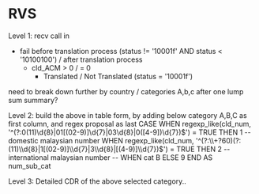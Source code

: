 # RVS
Level 1:
recv call in	
- fail before translation process (status != '10001f' AND status < '10100100') 
	/ after translation process 
	- cld_ACM > 0 / = 0 
		- Translated / Not Translated (status = '10001f')


need to break down further by country / categories A,b,c after one lump sum summary?

 Level 2:
build the above in table form, by adding below category A,B,C as first column, and regex proposal as last
	CASE 
		WHEN regexp_like(cld_num, '^(?:0(11)\\d{8}|01[(02-9)]\\d{7}|03\\d{8}|0([4-9])\\d{7})$') = TRUE THEN 1 -- domestic malaysian number 
		WHEN regexp_like(cld_num, '^(?:\\+?60)(?:(11)\\d{8}|1[(02-9)]\\d{7}|3\\d{8}|[(4-9)]\\d{7})$') = TRUE THEN 2 -- international malaysian number 
		-- WHEN cat B 
		ELSE 9 
	END AS num_sub_cat



 Level 3:
Detailed CDR of the above selected category..

